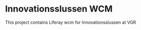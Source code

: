 
<td id="wikicontent" class="psdescription">
  <h1>
    <a name="Innovationsslussen_WCM">
    </a>
    Innovationsslussen WCM
    <a href="#Innovationsslussen_WCM" class="section_anchor">
    </a>
  </h1>
  <p>
    This project contains Liferay wcm for Innovationsslussen at VGR 
  </p>
</td>
